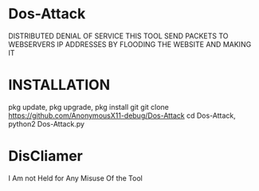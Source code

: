 # Dos-Attack
DISTRIBUTED DENIAL OF SERVICE THIS TOOL SEND PACKETS TO WEBSERVERS IP ADDRESSES BY FLOODING THE WEBSITE AND MAKING IT 

 # INSTALLATION 
pkg update,
pkg upgrade,
pkg install git
git clone https://github.com/AnonymousX11-debug/Dos-Attack
cd Dos-Attack,
python2 Dos-Attack.py

# DisCliamer 
I Am not Held for Any Misuse Of the Tool
